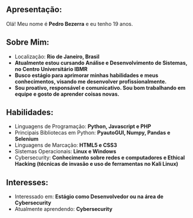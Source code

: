 ## Apresentação:

Olá! Meu nome é **Pedro Bezerra** e eu tenho 19 anos.

## Sobre Mim:
- Localização: **Rio de Janeiro, Brasil**
- **Atualmente estou cursando Análise e Desenvolvimento de Sistemas, no Centro Universitário IBMR**
- **Busco estágio para aprimorar minhas habilidades e meus conhecimentos, visando me desenvolver profissionalmente.**
- **Sou proativo, responsável e comunicativo. Sou bom trabalhando em equipe e gosto de aprender coisas novas.**

## Habilidades:

- Linguagens de Programação: **Python, Javascript e PHP**
- Principais Bibliotecas em Python: **PyautoGUI, Numpy, Pandas e Selenium**
- Linguagens de Marcação: **HTML5 e CSS3**
- Sistemas Operacionais: **Linux e Windows**
- Cybersecurity: **Conhecimento sobre redes e computadores e Ethical Hacking (técnicas de invasão e uso de ferramentas no Kali Linux)**

## Interesses:

- Interessado em: **Estágio como Desenvolvedor ou na área de Cybersecurity**
- Atualmente aprendendo: **Cybersecurity**
